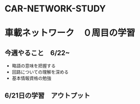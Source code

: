 # CAR-NETWORK-STUDY
# 車載ネットワーク　０周目の学習

## 今週やること　6/22~
- 略語の意味を把握する
- 回路についての理解を深める
- 基本情報資格の勉強

## 6/21日の学習　アウトプット

